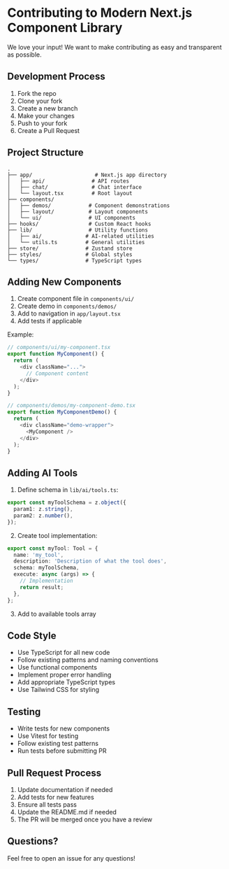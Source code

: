# Contributing to Modern Next.js Component Library

We love your input! We want to make contributing as easy and transparent as possible.

## Development Process

1. Fork the repo
2. Clone your fork
3. Create a new branch
4. Make your changes
5. Push to your fork
6. Create a Pull Request

## Project Structure

```
.
├── app/                    # Next.js app directory
│   ├── api/               # API routes
│   ├── chat/              # Chat interface
│   └── layout.tsx         # Root layout
├── components/
│   ├── demos/            # Component demonstrations
│   ├── layout/           # Layout components
│   └── ui/               # UI components
├── hooks/                # Custom React hooks
├── lib/                  # Utility functions
│   ├── ai/              # AI-related utilities
│   └── utils.ts         # General utilities
├── store/               # Zustand store
├── styles/              # Global styles
└── types/               # TypeScript types
```

## Adding New Components

1. Create component file in `components/ui/`
2. Create demo in `components/demos/`
3. Add to navigation in `app/layout.tsx`
4. Add tests if applicable

Example:
```typescript
// components/ui/my-component.tsx
export function MyComponent() {
  return (
    <div className="...">
      // Component content
    </div>
  );
}

// components/demos/my-component-demo.tsx
export function MyComponentDemo() {
  return (
    <div className="demo-wrapper">
      <MyComponent />
    </div>
  );
}
```

## Adding AI Tools

1. Define schema in `lib/ai/tools.ts`:
```typescript
export const myToolSchema = z.object({
  param1: z.string(),
  param2: z.number(),
});
```

2. Create tool implementation:
```typescript
export const myTool: Tool = {
  name: 'my_tool',
  description: 'Description of what the tool does',
  schema: myToolSchema,
  execute: async (args) => {
    // Implementation
    return result;
  },
};
```

3. Add to available tools array

## Code Style

- Use TypeScript for all new code
- Follow existing patterns and naming conventions
- Use functional components
- Implement proper error handling
- Add appropriate TypeScript types
- Use Tailwind CSS for styling

## Testing

- Write tests for new components
- Use Vitest for testing
- Follow existing test patterns
- Run tests before submitting PR

## Pull Request Process

1. Update documentation if needed
2. Add tests for new features
3. Ensure all tests pass
4. Update the README.md if needed
5. The PR will be merged once you have a review

## Questions?

Feel free to open an issue for any questions!